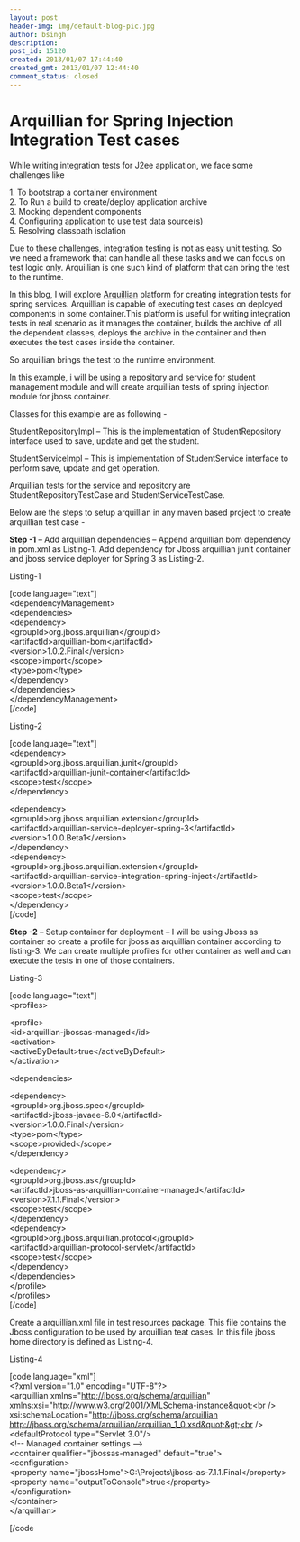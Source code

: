 ```yaml
---
layout: post
header-img: img/default-blog-pic.jpg
author: bsingh
description: 
post_id: 15120
created: 2013/01/07 17:44:40
created_gmt: 2013/01/07 12:44:40
comment_status: closed
---
```


# Arquillian for Spring Injection Integration Test cases

While writing integration tests for J2ee application, we face some challenges like

1\. To bootstrap a container environment  
2\. To Run a build to create/deploy application archive  
3\. Mocking dependent components  
4\. Configuring application to use test data source(s)  
5\. Resolving classpath isolation 

Due to these challenges, integration testing is not as easy unit testing. So we need a framework that can handle all these tasks and we can focus on test logic only. Arquillian is one such kind of platform that can bring the test to the runtime.

In this blog, I will explore [Arquillian][1] platform for creating integration tests for spring services. Arquillian is capable of executing test cases on deployed components in some container.This platform is useful for writing integration tests in real scenario as it manages the container, builds the archive of all the dependent classes, deploys the archive in the container and then executes the test cases inside the container.

So arquillian brings the test to the runtime environment.

In this example, i will be using a repository and service for student management module and will create arquillian tests of spring injection module for jboss container.

Classes for this example are as following -

StudentRepositoryImpl – This is the implementation of StudentRepository interface used to save, update and get the student.

StudentServiceImpl – This is implementation of StudentService interface to perform save, update and get operation.

Arquillian tests for the service and repository are StudentRepositoryTestCase and StudentServiceTestCase.

Below are the steps to setup arquillian in any maven based project to create arquillian test case -

**Step -1** – Add arquillian dependencies – Append arquillian bom dependency in pom.xml as Listing-1. Add dependency for Jboss arquillian junit container and jboss service deployer for Spring 3 as Listing-2.

Listing-1

[code language="text"]<br /> &lt;dependencyManagement&gt;<br /> &lt;dependencies&gt;<br /> &lt;dependency&gt;<br /> &lt;groupId&gt;org.jboss.arquillian&lt;/groupId&gt;<br /> &lt;artifactId&gt;arquillian-bom&lt;/artifactId&gt;<br /> &lt;version&gt;1.0.2.Final&lt;/version&gt;<br /> &lt;scope&gt;import&lt;/scope&gt;<br /> &lt;type&gt;pom&lt;/type&gt;<br /> &lt;/dependency&gt;<br /> &lt;/dependencies&gt;<br /> &lt;/dependencyManagement&gt;<br /> [/code]

Listing-2

[code language="text"]<br /> &lt;dependency&gt;<br /> &lt;groupId&gt;org.jboss.arquillian.junit&lt;/groupId&gt;<br /> &lt;artifactId&gt;arquillian-junit-container&lt;/artifactId&gt;<br /> &lt;scope&gt;test&lt;/scope&gt;<br /> &lt;/dependency&gt;</p> <p>&lt;dependency&gt;<br /> &lt;groupId&gt;org.jboss.arquillian.extension&lt;/groupId&gt;<br /> &lt;artifactId&gt;arquillian-service-deployer-spring-3&lt;/artifactId&gt;<br /> &lt;version&gt;1.0.0.Beta1&lt;/version&gt;<br /> &lt;/dependency&gt;<br /> &lt;dependency&gt;<br /> &lt;groupId&gt;org.jboss.arquillian.extension&lt;/groupId&gt;<br /> &lt;artifactId&gt;arquillian-service-integration-spring-inject&lt;/artifactId&gt;<br /> &lt;version&gt;1.0.0.Beta1&lt;/version&gt;<br /> &lt;scope&gt;test&lt;/scope&gt;<br /> &lt;/dependency&gt;<br /> [/code]

**Step -2** – Setup container for deployment – I will be using Jboss as container so create a profile for jboss as arquillian container according to listing-3. We can create multiple profiles for other container as well and can execute the tests in one of those containers.

Listing-3

[code language="text"]<br /> &lt;profiles&gt;</p> <p>&lt;profile&gt;<br /> &lt;id&gt;arquillian-jbossas-managed&lt;/id&gt;<br /> &lt;activation&gt;<br /> &lt;activeByDefault&gt;true&lt;/activeByDefault&gt;<br /> &lt;/activation&gt;</p> <p>&lt;dependencies&gt;</p> <p>&lt;dependency&gt;<br /> &lt;groupId&gt;org.jboss.spec&lt;/groupId&gt;<br /> &lt;artifactId&gt;jboss-javaee-6.0&lt;/artifactId&gt;<br /> &lt;version&gt;1.0.0.Final&lt;/version&gt;<br /> &lt;type&gt;pom&lt;/type&gt;<br /> &lt;scope&gt;provided&lt;/scope&gt;<br /> &lt;/dependency&gt;</p> <p>&lt;dependency&gt;<br /> &lt;groupId&gt;org.jboss.as&lt;/groupId&gt;<br /> &lt;artifactId&gt;jboss-as-arquillian-container-managed&lt;/artifactId&gt;<br /> &lt;version&gt;7.1.1.Final&lt;/version&gt;<br /> &lt;scope&gt;test&lt;/scope&gt;<br /> &lt;/dependency&gt;<br /> &lt;dependency&gt;<br /> &lt;groupId&gt;org.jboss.arquillian.protocol&lt;/groupId&gt;<br /> &lt;artifactId&gt;arquillian-protocol-servlet&lt;/artifactId&gt;<br /> &lt;scope&gt;test&lt;/scope&gt;<br /> &lt;/dependency&gt;<br /> &lt;/dependencies&gt;<br /> &lt;/profile&gt;<br /> &lt;/profiles&gt;<br /> [/code]

Create a arquillian.xml file in test resources package. This file contains the Jboss configuration to be used by arquillian teat cases. In this file jboss home directory is defined as Listing-4.

Listing-4

[code language="xml"]<br /> &lt;?xml version=&quot;1.0&quot; encoding=&quot;UTF-8&quot;?&gt;<br /> &lt;arquillian xmlns=&quot;http://jboss.org/schema/arquillian&quot; xmlns:xsi=&quot;http://www.w3.org/2001/XMLSchema-instance&quot;<br /> xsi:schemaLocation=&quot;http://jboss.org/schema/arquillian http://jboss.org/schema/arquillian/arquillian_1_0.xsd&quot;&gt;<br /> &lt;defaultProtocol type=&quot;Servlet 3.0&quot;/&gt;<br /> &lt;!-- Managed container settings --&gt;<br /> &lt;container qualifier=&quot;jbossas-managed&quot; default=&quot;true&quot;&gt;<br /> &lt;configuration&gt;<br /> &lt;property name=&quot;jbossHome&quot;&gt;G:\Projects\jboss-as-7.1.1.Final&lt;/property&gt;<br /> &lt;property name=&quot;outputToConsole&quot;&gt;true&lt;/property&gt;<br /> &lt;/configuration&gt;<br /> &lt;/container&gt;<br /> &lt;/arquillian&gt;</p> <p>[/code

   [1]: http://www.jboss.org/arquillian.html
